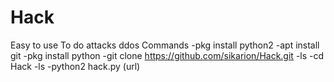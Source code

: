 # Hack
Easy to use 
To do attacks ddos
Commands
-pkg install python2
-apt install git
-pkg install python
-git clone https://github.com/sikarion/Hack.git
-ls
-cd Hack
-ls
-python2 hack.py (url)

